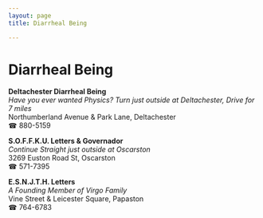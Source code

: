 ```yaml
---
layout: page 
title: Diarrheal Being

---
```



# Diarrheal Being


 **Deltachester Diarrheal Being**  
_Have you ever wanted Physics? 
Turn just outside at Deltachester, Drive for 7 miles_  
Northumberland Avenue & Park Lane, Deltachester  
☎ 880-5159

**S.O.F.F.K.U. Letters & Governador**  
_Continue Straight just outside at Oscarston_  
3269 Euston Road St, Oscarston  
☎ 571-7395

**E.S.N.J.T.H. Letters**  
_A Founding Member of Virgo Family_  
Vine Street & Leicester Square, Papaston  
☎ 764-6783

